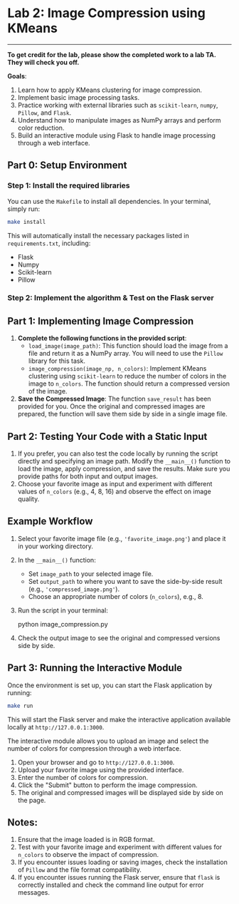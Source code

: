 # Lab 2: Image Compression using KMeans

---

**To get credit for the lab, please show the completed work to a lab TA. They will check you off.**

**Goals**:

1. Learn how to apply KMeans clustering for image compression.
2. Implement basic image processing tasks.
3. Practice working with external libraries such as `scikit-learn`, `numpy`, `Pillow`, and `Flask`.
4. Understand how to manipulate images as NumPy arrays and perform color reduction.
5. Build an interactive module using Flask to handle image processing through a web interface.

## Part 0: Setup Environment

### Step 1: Install the required libraries
You can use the `Makefile` to install all dependencies. In your terminal, simply run:

```bash
make install
```

This will automatically install the necessary packages listed in `requirements.txt`, including:

- Flask
- Numpy
- Scikit-learn
- Pillow

### Step 2: Implement the algorithm & Test on the Flask server

## Part 1: Implementing Image Compression

1. **Complete the following functions in the provided script**:
    - `load_image(image_path)`: This function should load the image from a file and return it as a NumPy array. You will need to use the `Pillow` library for this task.
    - `image_compression(image_np, n_colors)`: Implement KMeans clustering using `scikit-learn` to reduce the number of colors in the image to `n_colors`. The function should return a compressed version of the image.
2. **Save the Compressed Image**: The function `save_result` has been provided for you. Once the original and compressed images are prepared, the function will save them side by side in a single image file.

## Part 2: Testing Your Code with a Static Input

1. If you prefer, you can also test the code locally by running the script directly and specifying an image path. Modify the `__main__()` function to load the image, apply compression, and save the results. Make sure you provide paths for both input and output images.
2. Choose your favorite image as input and experiment with different values of `n_colors` (e.g., 4, 8, 16) and observe the effect on image quality.

## Example Workflow

1. Select your favorite image file (e.g., `'favorite_image.png'`) and place it in your working directory.
2. In the `__main__()` function:
    - Set `image_path` to your selected image file.
    - Set `output_path` to where you want to save the side-by-side result (e.g., `'compressed_image.png'`).
    - Choose an appropriate number of colors (`n_colors`), e.g., 8.
3. Run the script in your terminal:
   
   python image_compression.py

4. Check the output image to see the original and compressed versions side by side.

## Part 3: Running the Interactive Module

Once the environment is set up, you can start the Flask application by running:

```bash
make run
```

This will start the Flask server and make the interactive application available locally at `http://127.0.0.1:3000`.

The interactive module allows you to upload an image and select the number of colors for compression through a web interface.

1. Open your browser and go to `http://127.0.0.1:3000`.
2. Upload your favorite image using the provided interface.
3. Enter the number of colors for compression.
4. Click the "Submit" button to perform the image compression.
5. The original and compressed images will be displayed side by side on the page.

## Notes:

1. Ensure that the image loaded is in RGB format.
2. Test with your favorite image and experiment with different values for `n_colors` to observe the impact of compression.
3. If you encounter issues loading or saving images, check the installation of `Pillow` and the file format compatibility.
4. If you encounter issues running the Flask server, ensure that `flask` is correctly installed and check the command line output for error messages.
